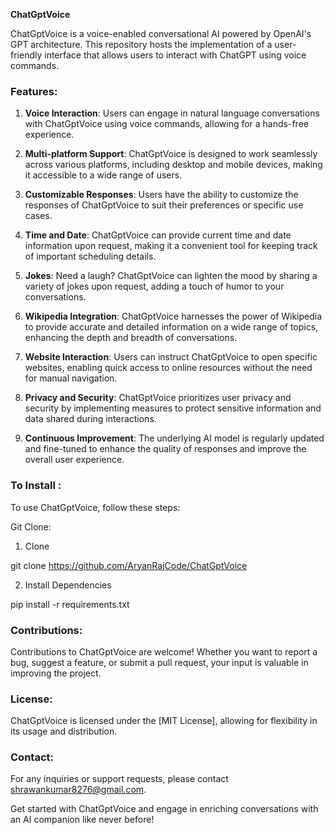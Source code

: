 **ChatGptVoice**

ChatGptVoice is a voice-enabled conversational AI powered by OpenAI's GPT architecture. This repository hosts the implementation of a user-friendly interface that allows users to interact with ChatGPT using voice commands.

### Features:

1. **Voice Interaction**: Users can engage in natural language conversations with ChatGptVoice using voice commands, allowing for a hands-free experience.
  
2. **Multi-platform Support**: ChatGptVoice is designed to work seamlessly across various platforms, including desktop and mobile devices, making it accessible to a wide range of users.

3. **Customizable Responses**: Users have the ability to customize the responses of ChatGptVoice to suit their preferences or specific use cases.

4. **Time and Date**: ChatGptVoice can provide current time and date information upon request, making it a convenient tool for keeping track of important scheduling details.

5. **Jokes**: Need a laugh? ChatGptVoice can lighten the mood by sharing a variety of jokes upon request, adding a touch of humor to your conversations.

6. **Wikipedia Integration**: ChatGptVoice harnesses the power of Wikipedia to provide accurate and detailed information on a wide range of topics, enhancing the depth and breadth of conversations.

7. **Website Interaction**: Users can instruct ChatGptVoice to open specific websites, enabling quick access to online resources without the need for manual navigation.

8. **Privacy and Security**: ChatGptVoice prioritizes user privacy and security by implementing measures to protect sensitive information and data shared during interactions.

9. **Continuous Improvement**: The underlying AI model is regularly updated and fine-tuned to enhance the quality of responses and improve the overall user experience.

### To Install :

To use ChatGptVoice, follow these steps:

Git Clone:

1. Clone


git clone https://github.com/AryanRajCode/ChatGptVoice


2. Install Dependencies 

pip install -r requirements.txt


### Contributions:

Contributions to ChatGptVoice are welcome! Whether you want to report a bug, suggest a feature, or submit a pull request, your input is valuable in improving the project.

### License:

ChatGptVoice is licensed under the [MIT License], allowing for flexibility in its usage and distribution.

### Contact:

For any inquiries or support requests, please contact shrawankumar8276@gmail.com.

Get started with ChatGptVoice and engage in enriching conversations with an AI companion like never before!
